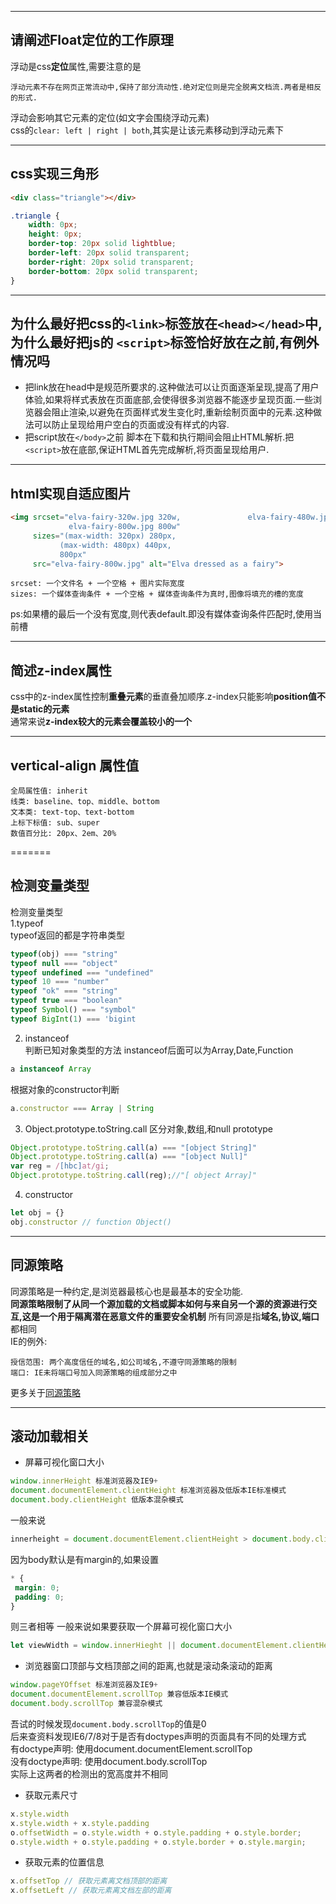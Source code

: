 
---
## 请阐述Float定位的工作原理
浮动是css**定位**属性,需要注意的是
```
浮动元素不存在网页正常流动中,保持了部分流动性.绝对定位则是完全脱离文档流.两者是相反的形式.
```
浮动会影响其它元素的定位(如文字会围绕浮动元素)  
css的```clear: left | right | both```,其实是让该元素移动到浮动元素下

---
## css实现三角形
```html
<div class="triangle"></div>
```
```css
.triangle {
    width: 0px;
    height: 0px;
    border-top: 20px solid lightblue;
    border-left: 20px solid transparent;
    border-right: 20px solid transparent;
    border-bottom: 20px solid transparent;
}
```

---
## 为什么最好把css的```<link>```标签放在```<head></head>```中,为什么最好把js的 ```<script>```标签恰好放在</body>之前,有例外情况吗
- 把link放在head中是规范所要求的.这种做法可以让页面逐渐呈现,提高了用户体验,如果将样式表放在页面底部,会使得很多浏览器不能逐步呈现页面.一些浏览器会阻止渲染,以避免在页面样式发生变化时,重新绘制页面中的元素.这种做法可以防止呈现给用户空白的页面或没有样式的内容.
- 把script放在```</body>```之前
脚本在下载和执行期间会阻止HTML解析.把```<script>```放在底部,保证HTML首先完成解析,将页面呈现给用户.

---
## html实现自适应图片
```html
<img srcset="elva-fairy-320w.jpg 320w,               elva-fairy-480w.jpg 480w,
             elva-fairy-800w.jpg 800w"
     sizes="(max-width: 320px) 280px,
           (max-width: 480px) 440px,
           800px"
     src="elva-fairy-800w.jpg" alt="Elva dressed as a fairy">
```
```
srcset: 一个文件名 + 一个空格 + 图片实际宽度
sizes: 一个媒体查询条件 + 一个空格 + 媒体查询条件为真时,图像将填充的槽的宽度
```
ps:如果槽的最后一个没有宽度,则代表default.即没有媒体查询条件匹配时,使用当前槽

---
## 简述z-index属性
css中的z-index属性控制**重叠元素**的垂直叠加顺序.z-index只能影响**position值不是static的元素**  
通常来说**z-index较大的元素会覆盖较小的一个**

---
## vertical-align 属性值
```
全局属性值: inherit
线类: baseline、top、middle、bottom
文本类: text-top、text-bottom
上标下标值: sub、super
数值百分比: 20px、2em、20%
```
=======
## 检测变量类型
检测变量类型  
1.typeof  
typeof返回的都是字符串类型  
```js
typeof(obj) === "string"
typeof null === "object"
typeof undefined === "undefined"
typeof 10 === "number"
typeof "ok" === "string"
typeof true === "boolean"
typeof Symbol() === "symbol"
typeof BigInt(1) === 'bigint
``` 
2. instanceof  
判断已知对象类型的方法 
instanceof后面可以为Array,Date,Function
```js
a instanceof Array
```
根据对象的constructor判断
```js
a.constructor === Array | String
```
3. Object.prototype.toString.call
区分对象,数组,和null
prototype  
```js
Object.prototype.toString.call(a) === "[object String]"
Object.prototype.toString.call(a) === "[object Null]"
var reg = /[hbc]at/gi;
Object.prototype.toString.call(reg);//"[ object Array]"
```

4. constructor
```js
let obj = {}
obj.constructor // function Object()
```

---
## 同源策略
同源策略是一种约定,是浏览器最核心也是最基本的安全功能.  
**同源策略限制了从同一个源加载的文档或脚本如何与来自另一个源的资源进行交互,这是一个用于隔离潜在恶意文件的重要安全机制**
所有同源是指**域名,协议,端口**都相同  
IE的例外:  
```
授信范围: 两个高度信任的域名,如公司域名,不遵守同源策略的限制
端口: IE未将端口号加入同源策略的组成部分之中
```
更多关于[同源策略]("https://developer.mozilla.org/zh-CN/docs/Web/Security/Same-origin_policy")

---
## 滚动加载相关  
- 屏幕可视化窗口大小
```js
window.innerHeight 标准浏览器及IE9+
document.documentElement.clientHeight 标准浏览器及低版本IE标准模式
document.body.clientHeight 低版本混杂模式   
```
一般来说
```js
innerheight = document.documentElement.clientHeight > document.body.clientHeight
```
因为body默认是有margin的,如果设置
```css
* {
 margin: 0;
 padding: 0;
}
```
则三者相等
一般来说如果要获取一个屏幕可视化窗口大小
```js
let viewWidth = window.innerHieght || document.documentElement.clientHeight || document.body.clientHeight;
```
- 浏览器窗口顶部与文档顶部之间的距离,也就是滚动条滚动的距离
```js
window.pageYOffset 标准浏览器及IE9+
document.documentElement.scrollTop 兼容低版本IE模式
document.body.scrollTop 兼容混杂模式
```
吾试的时候发现```document.body.scrollTop```的值是0  
后来查资料发现IE6/7/8对于是否有doctypes声明的页面具有不同的处理方式  
有doctype声明: 使用document.documentElement.scrollTop  
没有doctype声明: 使用document.body.scrollTop  
实际上这两者的检测出的宽高度并不相同  
- 获取元素尺寸
```js
x.style.width
x.style.width + x.style.padding
o.offsetWidth = o.style.width + o.style.padding + o.style.border;
o.style.width + o.style.padding + o.style.border + o.style.margin;
```
- 获取元素的位置信息
```js
x.offsetTop // 获取元素离文档顶部的距离
x.offsetLeft // 获取元素离文档左部的距离
```




